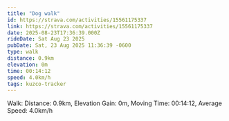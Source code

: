 ```yaml
---
title: "Dog walk"
id: https://strava.com/activities/15561175337
link: https://strava.com/activities/15561175337
date: 2025-08-23T17:36:39.000Z
rideDate: Sat Aug 23 2025
pubDate: Sat, 23 Aug 2025 11:36:39 -0600
type: walk
distance: 0.9km
elevation: 0m
time: 00:14:12
speed: 4.0km/h
tags: kuzco-tracker
---
```

Walk: Distance: 0.9km, Elevation Gain: 0m, Moving Time: 00:14:12, Average Speed: 4.0km/h